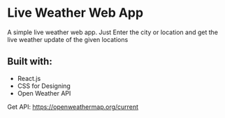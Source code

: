 # Live Weather Web App
A simple live weather web app. Just Enter the city or location and get the live weather update of the given locations

## Built with:
- React.js
- CSS for Designing
- Open Weather API

Get API: https://openweathermap.org/current
